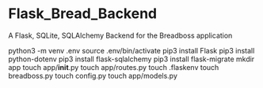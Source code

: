 # Flask_Bread_Backend
A Flask, SQLite, SQLAlchemy Backend for the Breadboss application

python3 -m venv .env
source .env/bin/activate
pip3 install Flask
pip3 install python-dotenv
pip3 install flask-sqlalchemy
pip3 install flask-migrate
mkdir app
touch app/__init__.py
touch app/routes.py
touch .flaskenv
touch breadboss.py
touch config.py
touch app/models.py